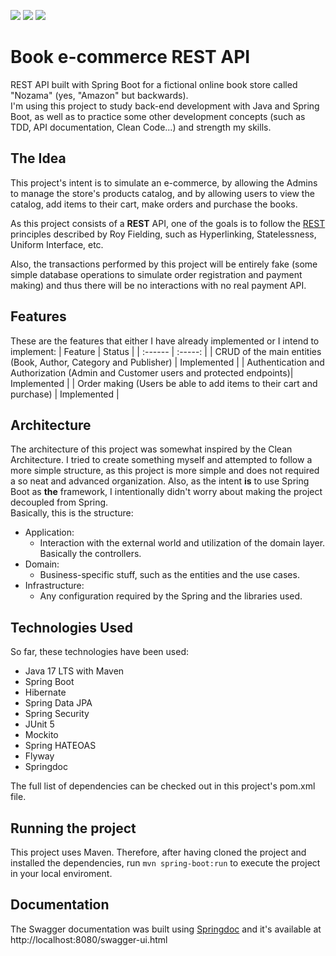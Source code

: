 <p float="left">
  <img src="https://img.shields.io/badge/status-development-yellow"/>
  <img src="https://img.shields.io/github/last-commit/thiagomarqs/book-ecommerce-rest-api"/>
  <img src="https://img.shields.io/github/commit-activity/m/thiagomarqs/book-ecommerce-rest-api"/>
</p>

# Book e-commerce REST API
REST API built with Spring Boot for a fictional online book store called "Nozama" (yes, "Amazon" but backwards).  
I'm using this project to study back-end development with Java and Spring Boot, as well as to practice some other development concepts (such as TDD, API documentation, Clean Code...) and strength my skills.

## The Idea
This project's intent is to simulate an e-commerce, by allowing the Admins to manage the store's products catalog, and by allowing users to view the catalog, add items to their cart, make orders and purchase the books.

As this project consists of a **REST** API, one of the goals is to follow the <a href="https://www.ics.uci.edu/~fielding/pubs/dissertation/rest_arch_style.htm">REST</a> principles described by Roy Fielding, such as Hyperlinking, Statelessness, Uniform Interface, etc.

Also, the transactions performed by this project will be entirely fake (some simple database operations to simulate order registration and payment making) and thus there will be no interactions with no real payment API.

## Features
These are the features that either I have already implemented or I intend to implement:
| Feature | Status |
| :------ | :-----: |
| CRUD of the main entities (Book, Author, Category and Publisher) | Implemented |
| Authentication and Authorization (Admin and Customer users and protected endpoints)| Implemented |
| Order making (Users be able to add items to their cart and purchase) | Implemented |

## Architecture
The architecture of this project was somewhat inspired by the Clean Architecture. I tried to create something myself and attempted to follow a more simple structure, as this project is more simple and does not required a so neat and advanced organization. Also, as the intent __is__ to use Spring Boot as __the__ framework, I intentionally didn't worry about making the project decoupled from Spring.  
Basically, this is the structure:  
- Application:
  * Interaction with the external world and utilization of the domain layer. Basically the controllers.
- Domain:
  * Business-specific stuff, such as the entities and the use cases.
- Infrastructure:
  * Any configuration required by the Spring and the libraries used.

## Technologies Used
So far, these technologies have been used:  
- Java 17 LTS with Maven
- Spring Boot
- Hibernate
- Spring Data JPA
- Spring Security
- JUnit 5
- Mockito
- Spring HATEOAS
- Flyway
- Springdoc

The full list of dependencies can be checked out in this project's pom.xml file.

## Running the project
This project uses Maven. Therefore, after having cloned the project and installed the dependencies, run `mvn spring-boot:run` to execute the project in your local enviroment.

## Documentation
The Swagger documentation was built using [Springdoc](https://springdoc.org/) and it's available at http://localhost:8080/swagger-ui.html
